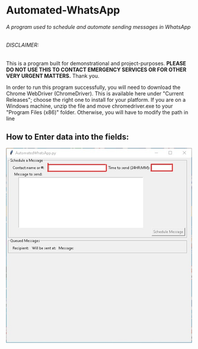 # Automated-WhatsApp
###### A program used to schedule and automate sending messages in WhatsApp
 
###### DISCLAIMER: 
This is a program built for demonstrational and project-purposes. **PLEASE DO NOT USE THIS TO CONTACT EMERGENCY SERVICES OR FOR OTHER VERY URGENT MATTERS.** Thank you.
 
In order to run this program successfully, you will need to download the Chrome WebDriver (ChromeDriver). This is available here under "Current Releases"; choose the right one to install for your platform. If you are on a Windows machine, unzip the file and move chromedriver.exe to your "Program Files (x86)" folder. Otherwise, you will have to modify the path in line 

## How to Enter data into the fields:

![GUI](/GUIboxed.jpg?raw=true "You should see this GUI")
